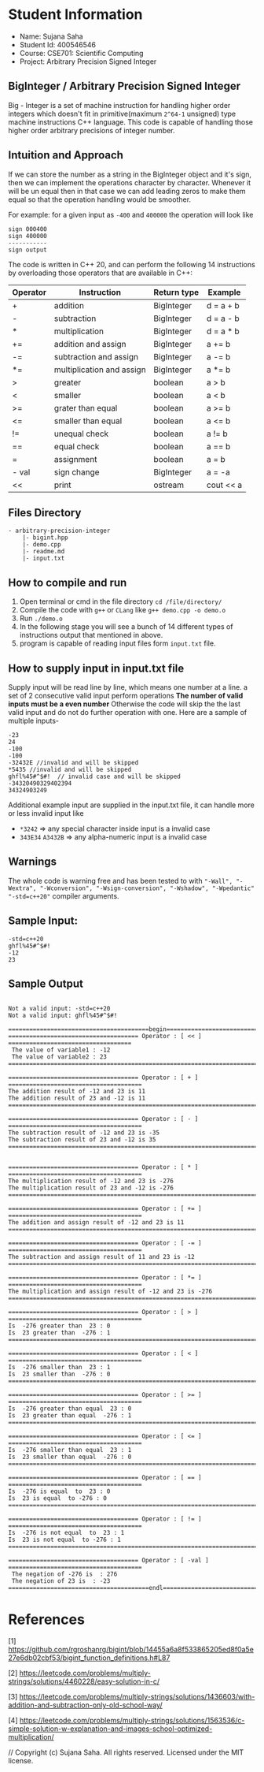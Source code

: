 # Student Information

- Name: Sujana Saha
- Student Id: 400546546
- Course: CSE701: Scientific Computing
- Project: Arbitrary Precision Signed Integer

## BigInteger / Arbitrary Precision Signed Integer

Big - Integer is a set of machine instruction for handling higher order integers which doesn't fit in primitive(maximum `2^64-1` unsigned) type machine instructions C++ language. This code is capable of handling those higher order arbitrary precisions of integer number.

## Intuition and Approach

If we can store the number as a string in the BigInteger object and it's sign, then we can implement the operations character by character. Whenever it will be un equal then in that case we can add leading zeros to make them equal so that the operation handling would be smoother.

For example: for a given input as `-400` and `400000` the operation will look like 
```
sign 000400
sign 400000
-----------
sign output
```


The code is written in C++ 20, and can perform the following 14 instructions by overloading those operators that are available in C++:

|Operator   | Instruction  | Return type  |   Example |
|---|---|---|---|
|  + | addition  |   BigInteger |  d = a + b  |
|  - |  subtraction |   BigInteger |  d = a - b |
|  * |  multiplication | BigInteger |  d = a * b |
|  += | addition and assign  |  BigInteger |  a += b |
|  -= |  subtraction  and assign|   BigInteger |  a -= b |
|  *= |  multiplication  and assign|   BigInteger |  a *= b |
|  > | greater  | boolean | a > b |
|  < |  smaller | boolean | a < b |
|  >= |  grater than equal | boolean | a >= b |
|  <= | smaller than equal  |   boolean | a <= b |
|  != |  unequal check |   boolean  | a != b |
|  == |  equal check |  boolean | a == b |
|  = | assignment  |   boolean | a = b |
|  - val |  sign change |    BigInteger |  a = -a|
|  <<|  print |  ostream | cout << a  |

## Files Directory

    - arbitrary-precision-integer
        |- bigint.hpp
        |- demo.cpp
        |- readme.md
        |- input.txt

## How to compile and run

1) Open terminal or cmd in the file directory ```cd /file/directory/```
2) Compile the code with `g++` or `CLang` like `g++ demo.cpp -o demo.o`
3) Run `./demo.o`
4) In the following stage you will see a bunch of 14 different types of instructions output that mentioned in above.
5) program is capable of reading input files form `input.txt` file.

## How to supply input in input.txt file

Supply input will be read line by line, which means one number at a line. a set of 2 consecutive valid input perform operations **The number of valid inputs must be a even number** Otherwise the code will skip the the last valid input and do not do further operation with one. Here are a sample of multiple inputs-

```
-23
24
-100
-100
-32432E //invalid and will be skipped
*5435 //invalid and will be skipped
ghfl%45#^$#!  // invalid case and will be skipped
-34320490329402394
34324903249

```

Additional example input are supplied in the input.txt file, it can handle more or less invalid input like 
- `*3242` => any special character inside input is a invalid case
- `343E34` `A3432B` => any alpha-numeric input is a invalid case


## Warnings
The whole code is warning free and has been tested to with `"-Wall",
                "-Wextra",
                "-Wconversion",
                "-Wsign-conversion",
                "-Wshadow",
                "-Wpedantic"
                "-std=c++20"` compiler arguments.


## Sample Input:
```
-std=c++20
ghfl%45#^$#!
-12
23
```


## Sample Output 

```

Not a valid input: -std=c++20
Not a valid input: ghfl%45#^$#!

========================================begin===============================================
===================================== Operator : [ << ]  ===================================
 The value of variable1 : -12
 The value of variable2 : 23
===========================================================================================

===================================== Operator : [ + ] ======================================
The addition result of -12 and 23 is 11
The addition result of 23 and -12 is 11
===========================================================================================

===================================== Operator : [ - ] ======================================
The subtraction result of -12 and 23 is -35
The subtraction result of 23 and -12 is 35
===========================================================================================


===================================== Operator : [ * ] ======================================
The multiplication result of -12 and 23 is -276
The multiplication result of 23 and -12 is -276
===========================================================================================

===================================== Operator : [ += ] ======================================
The addition and assign result of -12 and 23 is 11
===========================================================================================

===================================== Operator : [ -= ] ======================================
The subtraction and assign result of 11 and 23 is -12
===========================================================================================

===================================== Operator : [ *= ] ======================================
The multiplication and assign result of -12 and 23 is -276
===========================================================================================

===================================== Operator : [ > ] ======================================
Is  -276 greater than  23 : 0
Is  23 greater than  -276 : 1
===========================================================================================

===================================== Operator : [ < ] ======================================
Is  -276 smaller than  23 : 1
Is  23 smaller than  -276 : 0
===========================================================================================

===================================== Operator : [ >= ] ======================================
Is  -276 greater than equal  23 : 0
Is  23 greater than equal  -276 : 1
===========================================================================================

===================================== Operator : [ <= ] ======================================
Is  -276 smaller than equal  23 : 1
Is  23 smaller than equal  -276 : 0
===========================================================================================

===================================== Operator : [ == ] ======================================
Is  -276 is equal  to  23 : 0
Is  23 is equal  to -276 : 0
===========================================================================================

===================================== Operator : [ != ] ======================================
Is  -276 is not equal  to  23 : 1
Is  23 is not equal  to -276 : 1
===========================================================================================

===================================== Operator : [ -val ] ======================================
 The negation of -276 is  : 276
 The negation of 23 is  : -23
========================================endl===============================================
```




# References
[1] https://github.com/rgroshanrg/bigint/blob/14455a6a8f533865205ed8f0a5e27e6db02cbf53/bigint_function_definitions.h#L87

[2] https://leetcode.com/problems/multiply-strings/solutions/4460228/easy-solution-in-c/

[3] https://leetcode.com/problems/multiply-strings/solutions/1436603/with-addition-and-subtraction-only-old-school-way/
 
[4] https://leetcode.com/problems/multiply-strings/solutions/1563536/c-simple-solution-w-explanation-and-images-school-optimized-multiplication/

// Copyright (c) Sujana Saha. All rights reserved. Licensed under the MIT license.
